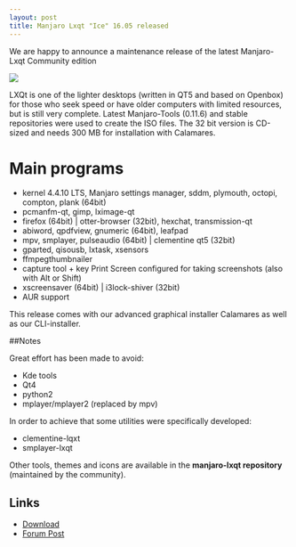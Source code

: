 ```yaml
---
layout: post
title: Manjaro Lxqt "Ice" 16.05 released
---
```


We are happy to announce a maintenance release of the latest Manjaro-Lxqt Community edition

<img src="https://manjaro.github.io/images/manjaro-lxqt-ice.jpg">

LXQt is one of the lighter desktops (written in QT5 and based on Openbox) for those who seek speed or have older computers with limited resources, but is still very complete.
Latest Manjaro-Tools (0.11.6) and stable repositories were used to create the ISO files.
The 32 bit version is CD-sized and needs 300 MB for installation with Calamares.

# Main programs

* kernel 4.4.10 LTS, Manjaro settings manager, sddm, plymouth, octopi, compton, plank (64bit)
* pcmanfm-qt, gimp, lximage-qt
* firefox (64bit) | otter-browser (32bit), hexchat, transmission-qt
* abiword, qpdfview, gnumeric (64bit), leafpad
* mpv, smplayer, pulseaudio (64bit) | clementine qt5 (32bit)
* gparted, qisousb, lxtask, xsensors
* ffmpegthumbnailer
* capture tool + key Print Screen configured for taking screenshots (also with Alt or Shift)
* xscreensaver (64bit) | i3lock-shiver (32bit)
* AUR support

This release comes with our advanced graphical installer Calamares as well as our CLI-installer.

##Notes

Great effort has been made to avoid:

* Kde tools
* Qt4
* python2
* mplayer/mplayer2 (replaced by mpv)

In order to achieve that some utilities were specifically developed:

* clementine-lqxt
* smplayer-lxqt

Other tools, themes and icons are available in the **manjaro-lxqt repository** (maintained by the community).

## Links

* [Download](https://sourceforge.net/projects/manjarolinux/files/community/LXQT/2016.05/)
* [Forum Post](https://forum.manjaro.org/t/stable-manjaro-lxqt-ice-16-05-released/1804)








